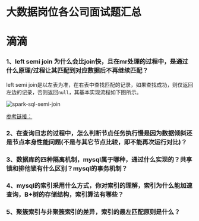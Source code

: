 # 大数据岗位各公司面试题汇总

# 滴滴
### 1、left semi join 为什么会比join快，且在mr处理的过程中，是通过什么原理/过程让其匹配到对应数据后不再继续匹配？

left semi join是以左表为准，在右表中查找匹配的记录，如果查找成功，则仅返回左边的记录，否则返回`null`，其基本实现流程如下图所示。

![spark-sql-semi-join](http://sharkdtu.com/images/spark-sql-semi-join.png)

[参考链接：](http://sharkdtu.com/posts/spark-sql-join.html)


### 2、在查询日志的过程中，怎么判断节点任务执行慢是因为数据倾斜还是节点本身性能问题(不是与其它节点比较，即不能再次运行对比)？


### 3、数据库的四种隔离机制，mysql属于哪种，通过什么实现的？共享锁和排他锁有什么区别？mysql的事务机制？


### 4、mysql的索引采用什么方式，你对索引的理解，索引为什么能加速查询，B+树的存储结构，索引算法有哪些？


### 5、聚簇索引与非聚簇索引的差异，索引的最左匹配原则是什么？



